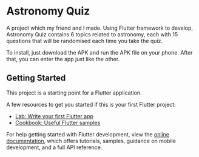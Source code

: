 # Astronomy Quiz

A project which my friend and I made. Using Flutter framework to develop, Astronomy Quiz contains 6 topics related to astronomy, each with 15 questions that will be randomised each time you take the quiz. 

To install, just download the APK and run the APK file on your phone. After that, you can enter the app just like the other.

## Getting Started

This project is a starting point for a Flutter application.

A few resources to get you started if this is your first Flutter project:

- [Lab: Write your first Flutter app](https://docs.flutter.dev/get-started/codelab)
- [Cookbook: Useful Flutter samples](https://docs.flutter.dev/cookbook)

For help getting started with Flutter development, view the
[online documentation](https://docs.flutter.dev/), which offers tutorials,
samples, guidance on mobile development, and a full API reference.
